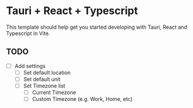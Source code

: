 # Tauri + React + Typescript

This template should help get you started developing with Tauri, React and Typescript in Vite.

## TODO

- [ ] Add settings
  - [ ] Set default location
  - [ ] Set default unit
  - [ ] Set Timezone list
    - [ ] Current Timezone
    - [ ] Custom Timezone (e.g. Work, Home, etc)

